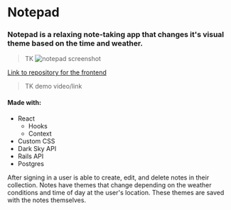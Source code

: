 
# Notepad

### Notepad is a relaxing note-taking app that changes it's visual theme based on the time and weather.

> TK ![notepad screenshot](./public/screenshot.jpeg "NOTEPAD")

[Link to repository for the frontend](https://github.com/ajsultanov/notepad-frontend)

> TK demo video/link

#### Made with:
- React
  - Hooks
  - Context
- Custom CSS
- Dark Sky API
- Rails API
- Postgres

After signing in a user is able to create, edit, and delete notes in their collection. Notes have themes that change depending on the weather conditions and time of day at the user's location. These themes are saved with the notes themselves.
